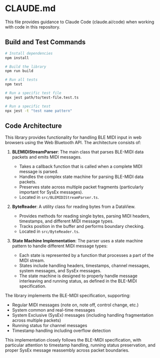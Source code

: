 # CLAUDE.md

This file provides guidance to Claude Code (claude.ai/code) when working with code in this repository.

## Build and Test Commands

```bash
# Install dependencies
npm install

# Build the library
npm run build

# Run all tests
npm test

# Run a specific test file
npx jest path/to/test-file.test.ts

# Run a specific test
npx jest -t "test name pattern"
```

## Code Architecture

This library provides functionality for handling BLE MIDI input in web browsers using the Web Bluetooth API. The architecture consists of:

1. **BLEMIDIStreamParser**: The main class that parses BLE-MIDI data packets and emits MIDI messages.
   - Takes a callback function that is called when a complete MIDI message is parsed.
   - Handles the complex state machine for parsing BLE-MIDI data packets.
   - Preserves state across multiple packet fragments (particularly important for SysEx messages).
   - Located in `src/BLEMIDIStreamParser.ts`.

2. **ByteReader**: A utility class for reading bytes from a DataView.
   - Provides methods for reading single bytes, parsing MIDI headers, timestamps, and different MIDI message types.
   - Tracks position in the buffer and performs boundary checking.
   - Located in `src/ByteReader.ts`.

3. **State Machine Implementation**: The parser uses a state machine pattern to handle different MIDI message types:
   - Each state is represented by a function that processes a part of the MIDI stream.
   - States include handling headers, timestamps, channel messages, system messages, and SysEx messages.
   - The state machine is designed to properly handle message interleaving and running status, as defined in the BLE-MIDI specification.

The library implements the BLE-MIDI specification, supporting:
- Regular MIDI messages (note on, note off, control change, etc.)
- System common and real-time messages
- System Exclusive (SysEx) messages (including handling fragmentation across multiple packets)
- Running status for channel messages
- Timestamp handling including overflow detection

This implementation closely follows the BLE-MIDI specification, with particular attention to timestamp handling, running status preservation, and proper SysEx message reassembly across packet boundaries.